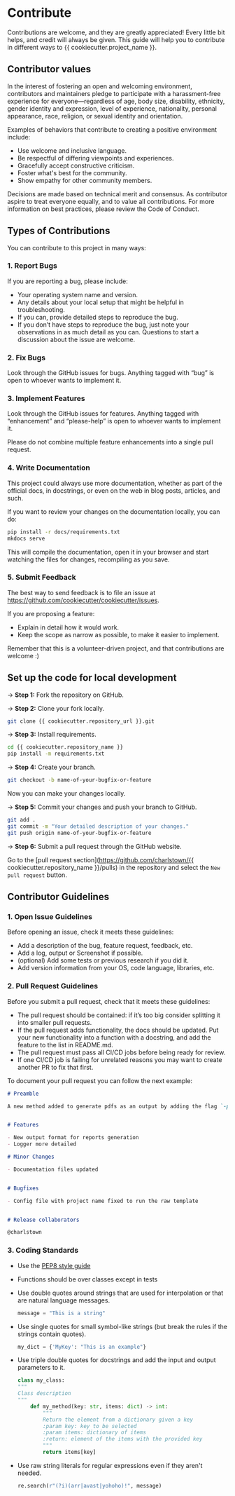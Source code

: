 # Contribute

Contributions are welcome, and they are greatly appreciated! Every little bit helps, and credit will always be given.
This guide will help you to contribute in different ways to {{ cookiecutter.project_name }}.


## Contributor values

In the interest of fostering an open and welcoming environment, contributors and maintainers pledge to participate with a harassment-free experience for everyone—regardless of age, body size, disability, ethnicity, gender identity and expression, level of experience, nationality, personal appearance, race, religion, or sexual identity and orientation.

Examples of behaviors that contribute to creating a positive environment include:

- Use welcome and inclusive language.
- Be respectful of differing viewpoints and experiences.
- Gracefully accept constructive criticism.
- Foster what's best for the community.
- Show empathy for other community members.

Decisions are made based on technical merit and consensus. As contributor aspire to treat everyone equally, and to value all contributions. For more information on best practices, please review the Code of Conduct.


## Types of Contributions

You can contribute to this project in many ways:

### 1. Report Bugs

If you are reporting a bug, please include:

- Your operating system name and version.
- Any details about your local setup that might be helpful in troubleshooting.
- If you can, provide detailed steps to reproduce the bug.
- If you don’t have steps to reproduce the bug, just note your observations in as much detail as you can. Questions to start a discussion about the issue are welcome.


### 2. Fix Bugs

Look through the GitHub issues for bugs. Anything tagged with “bug” is open to whoever wants to implement it.


### 3. Implement Features

Look through the GitHub issues for features. Anything tagged with “enhancement” and “please-help” is open to whoever wants to implement it.

Please do not combine multiple feature enhancements into a single pull request.


### 4. Write Documentation

This project could always use more documentation, whether as part of the official docs, in docstrings, or even on the web in blog posts, articles, and such.

If you want to review your changes on the documentation locally, you can do:

``` bash
pip install -r docs/requirements.txt
mkdocs serve
```

This will compile the documentation, open it in your browser and start watching the files for changes, recompiling as you save.


### 5. Submit Feedback

The best way to send feedback is to file an issue at https://github.com/cookiecutter/cookiecutter/issues.

If you are proposing a feature:

- Explain in detail how it would work.
- Keep the scope as narrow as possible, to make it easier to implement.

Remember that this is a volunteer-driven project, and that contributions are welcome :)


## Set up the code for local development

-> **Step 1:** Fork the repository on GitHub.

-> **Step 2:** Clone your fork locally.

``` bash
git clone {{ cookiecutter.repository_url }}.git
```

-> **Step 3:** Install requirements.

``` bash
cd {{ cookiecutter.repository_name }}
pip install -m requirements.txt
```

-> **Step 4:** Create your branch.

``` bash
git checkout -b name-of-your-bugfix-or-feature
```

Now you can make your changes locally.

-> **Step 5:** Commit your changes and push your branch to GitHub.

``` bash
git add .
git commit -m "Your detailed description of your changes."
git push origin name-of-your-bugfix-or-feature
```

-> **Step 6:** Submit a pull request through the GitHub website.

Go to the [pull request section](https://github.com/charlstown/{{ cookiecutter.repository_name }}/pulls) in the repository and select the `New pull request` button.


## Contributor Guidelines

### 1. Open Issue Guidelines

Before opening an issue, check it meets these guidelines:

- Add a description of the bug, feature request, feedback, etc.
- Add a log, output or Screenshot if possible.
- (optional) Add some tests or previous research if you did it.
- Add version information from your OS, code language, libraries, etc.

### 2. Pull Request Guidelines

Before you submit a pull request, check that it meets these guidelines:

- The pull request should be contained: if it’s too big consider splitting it into smaller pull requests.
- If the pull request adds functionality, the docs should be updated. Put your new functionality into a function with a docstring, and add the feature to the list in README.md.
- The pull request must pass all CI/CD jobs before being ready for review.
- If one CI/CD job is failing for unrelated reasons you may want to create another PR to fix that first.


To document your pull request you can follow the next example:

``` markdown 
# Preamble

A new method added to generate pdfs as an output by adding the flag `-p`, `--pdf`.


# Features

- New output format for reports generation
- Logger more detailed

# Minor Changes

- Documentation files updated


# Bugfixes

- Config file with project name fixed to run the raw template


# Release collaborators

@charlstown
```


### 3. Coding Standards

- Use the [PEP8 style guide](https://peps.python.org/pep-0008/)
- Functions should be over classes except in tests
- Use double quotes around strings that are used for interpolation or that are natural language messages.

    ``` python
    message = "This is a string"
    ```

- Use single quotes for small symbol-like strings (but break the rules if the strings contain quotes).

    ``` python
    my_dict = {'MyKey': "This is an example"} 
    ```

- Use triple double quotes for docstrings and add the input and output parameters to it.

    ``` python
    class my_class:
    """
    Class description
    """
        def my_method(key: str, items: dict) -> int:
            """
            Return the element from a dictionary given a key
            :param key: key to be selected
            :param items: dictionary of items
            :return: element of the items with the provided key
            """
            return items[key]
    ```


- Use raw string literals for regular expressions even if they aren't needed.

    ``` python
    re.search(r"(?i)(arr|avast|yohoho)!", message)
    ```

    </br>
